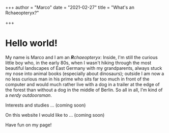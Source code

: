 +++
author = "Marco"
date = "2021-02-27"
title = "What's an Rchaeopteryx?"

+++

# Hello world!

My name is Marco and I am an _**R**chaeopteryx_:
Inside, I'm still the curious little boy who, in the early 80s, when I wasn't hiking through the most beautiful landscapes of East Germany with my grandparents, always stuck my nose into animal books (especially about dinosaurs); outside I am now a no less curious man in his prime who sits far too much in front of the computer and would much rather live with a dog in a trailer at the edge of the forest than without a dog in the middle of Berlin. So all in all, I'm kind of a _nerdy outdoorsman_.

Interests and studies ... (coming soon)

On this website I would like to ... (coming soon)

Have fun on my page!
